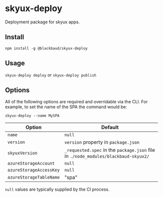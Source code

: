 # skyux-deploy
Deployment package for skyux apps.

## Install

`npm install -g @blackbaud/skyux-deploy`

## Usage

`skyux-deploy deploy` or `skyux-deploy publish`

## Options

All of the following options are required and overridable via the CLI.  For example, to set the name of the SPA the command would be:

`skyux-deploy --name MySPA`

| Option                  | Default |
| ----------------------- | ------- |
| `name`                  | `null` |
| `version`               | `version` property in `package.json` |
| `skyuxVersion`          | `_requested.spec` in the `package.json` file in `./node_modules/blackbaud-skyux2/` |
| `azureStorageAccount`   | `null`  |
| `azureStorageAccessKey` | `null`  |
| `azureStorageTableName` | "spa"   |

`null` values are typically supplied by the CI process.
